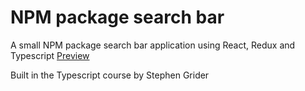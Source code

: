 # NPM package search bar

A small NPM package search bar application using React, Redux and Typescript [Preview](https://react-typescript-npm-search-fendrium.vercel.app/)

Built in the Typescript course by Stephen Grider
